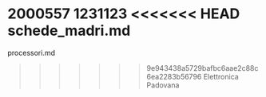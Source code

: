 2000557
1231123
<<<<<<< HEAD
schede_madri.md
=======
processori.md
>>>>>>> 9e943438a5729bafbc6aae2c88c6ea2283b56796
Elettronica Padovana
